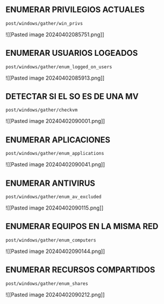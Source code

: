 ## ENUMERAR PRIVILEGIOS ACTUALES
```
post/windows/gather/win_privs
```
![[Pasted image 20240402085751.png]]
## ENUMERAR USUARIOS LOGEADOS
```
post/windows/gather/enum_logged_on_users
```
![[Pasted image 20240402085913.png]]
## DETECTAR SI EL SO ES DE UNA MV
```
post/windows/gather/checkvm
```
![[Pasted image 20240402090001.png]]
## ENUMERAR APLICACIONES
```
post/windows/gather/enum_applications
```
![[Pasted image 20240402090041.png]]
## ENUMERAR ANTIVIRUS
```
post/windows/gather/enum_av_excluded
```
![[Pasted image 20240402090115.png]]
## ENUMERAR EQUIPOS EN LA MISMA RED
```
post/windows/gather/enum_computers
```
![[Pasted image 20240402090144.png]]
## ENUMERAR RECURSOS COMPARTIDOS
```
post/windows/gather/enum_shares
```
![[Pasted image 20240402090212.png]]
